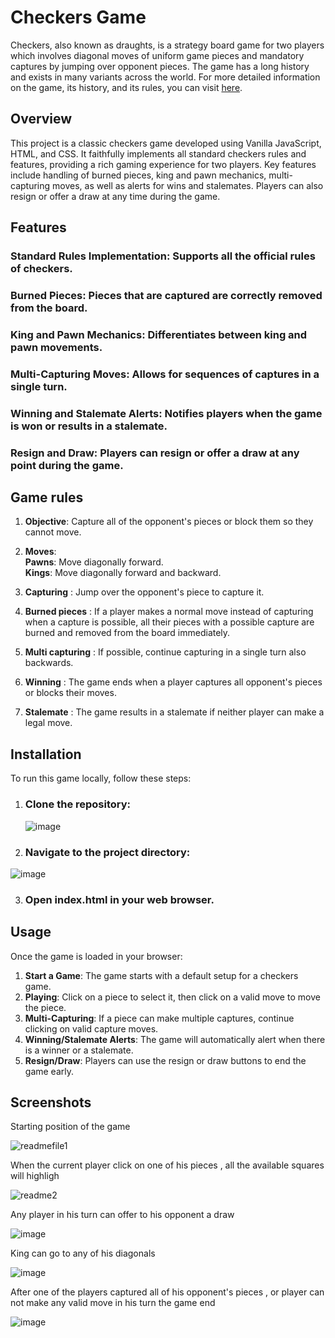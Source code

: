 
# Checkers Game


Checkers, also known as draughts, is a strategy board game for two players which involves diagonal moves of uniform game pieces and mandatory captures by jumping over opponent pieces. The game has a long history and exists in many variants across the world. For more detailed information on the game, its history, and its rules, you can visit [here](https://en.wikipedia.org/wiki/Checkers).



## Overview
This project is a classic checkers game developed using Vanilla JavaScript, HTML, and CSS. It faithfully implements all standard checkers rules and features, providing a rich gaming experience for two players. Key features include handling of burned pieces, king and pawn mechanics, multi-capturing moves, as well as alerts for wins and stalemates. Players can also resign or offer a draw at any time during the game.



## Features

### Standard Rules Implementation: Supports all the official rules of checkers.
### Burned Pieces: Pieces that are captured are correctly removed from the board.
### King and Pawn Mechanics: Differentiates between king and pawn movements.
### Multi-Capturing Moves: Allows for sequences of captures in a single turn.
### Winning and Stalemate Alerts: Notifies players when the game is won or results in a stalemate.
### Resign and Draw: Players can resign or offer a draw at any point during the game.


## Game rules 

1. **Objective**: Capture all of the opponent's pieces or block them so they cannot move.
2. **Moves**:  
 **Pawns**: Move diagonally forward.   
 **Kings**: Move diagonally forward and backward.
   
3. **Capturing** : Jump over the opponent's piece to capture it.  

4. **Burned pieces** : If a player makes a normal move instead of capturing when a capture is possible, all their pieces with a possible capture are burned and removed from the board immediately.  

5. **Multi capturing** : If possible, continue capturing in a single turn also backwards.  

6. **Winning** : The game ends when a player captures all opponent's pieces or blocks their moves.  

7. **Stalemate** : The game results in a stalemate if neither player can make a legal move.

## Installation

To run this game locally, follow these steps:  
1. ### Clone the repository:

   ![image](https://github.com/ayubix/Checkers-game/assets/86429159/fcfc389e-0eb9-4a0f-ba61-525de0704635)
   
2. ### Navigate to the project directory:

 ![image](https://github.com/ayubix/Checkers-game/assets/86429159/ae0ccde8-4e77-4378-9f84-ef063ca7710f)


3. ### Open index.html in your web browser.


## Usage

Once the game is loaded in your browser:  
1. **Start a Game**: The game starts with a default setup for a checkers game.
2. **Playing**: Click on a piece to select it, then click on a valid move to move the piece.
3. **Multi-Capturing**: If a piece can make multiple captures, continue clicking on valid capture moves.
4. **Winning/Stalemate Alerts**: The game will automatically alert when there is a winner or a stalemate.
5. **Resign/Draw**: Players can use the resign or draw buttons to end the game early.
   


## Screenshots

Starting position of the game  


![readmefile1](https://github.com/ayubix/Checkers-game/assets/86429159/5afc1ede-952b-450f-9e5e-ee15f29a7fe3)




When the current player click on one of his pieces , all the available squares will highligh  

![readme2](https://github.com/ayubix/Checkers-game/assets/86429159/3dbca1ae-23f5-4153-b0e0-2114bb0303cd)



Any player in his turn can offer to his opponent a draw  

![image](https://github.com/ayubix/Checkers-game/assets/86429159/887defbf-3d83-4b29-aef5-5c693ecfe477)




King can go to any of his diagonals  

![image](https://github.com/ayubix/Checkers-game/assets/86429159/cee4081b-1476-4f67-8b5b-32cefe1f451a)


After one of the players captured all of his opponent's pieces , or player can not make any valid move in his turn  the game end  

![image](https://github.com/ayubix/Checkers-game/assets/86429159/9a3ec4fc-964d-46f5-af51-2ade6f3f28f6)
